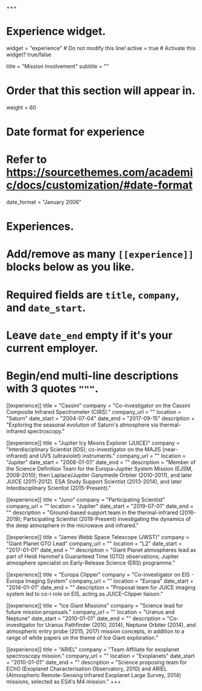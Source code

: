 +++
# Experience widget.
widget = "experience"  # Do not modify this line!
active = true  # Activate this widget? true/false

title = "Mission Involvement"
subtitle = ""

# Order that this section will appear in.
weight = 60

# Date format for experience
#   Refer to https://sourcethemes.com/academic/docs/customization/#date-format
date_format = "January 2006"

# Experiences.
#   Add/remove as many `[[experience]]` blocks below as you like.
#   Required fields are `title`, `company`, and `date_start`.
#   Leave `date_end` empty if it's your current employer.
#   Begin/end multi-line descriptions with 3 quotes `"""`.

[[experience]]
  title = "Cassini"
  company = "Co-investigator on the Cassini Composite Infrared Spectrometer (CIRS)."
  company_url = ""
  location = "Saturn"
  date_start = "2004-07-04"
  date_end = "2017-09-15"
  description = "Exploring the seasonal evolution of Saturn's atmosphere via thermal-infrared spectroscopy."

  [[experience]]
    title = "Jupiter Icy Moons Explorer (JUICE)"
    company = "Interdisciplinary Scientist (IDS); co-investigator on the MAJIS (near-infrared) and UVS (ultraviolet) instruments."
    company_url = ""
    location = "Jupiter"
    date_start = "2008-01-01"
    date_end = ""
    description = "Member of the Science Definition Team for the Europa-Jupiter System Mission (EJSM, 2008-2010); then Laplace/Jupiter Ganymede Orbiter (2010-2011), and later JUICE (2011-2012).  ESA Study Support Scientist (2013-2014), and later Interdisciplinary Scientist (2015-Present)."

[[experience]]
      title = "Juno"
      company = "Participating Scientist"
      company_url = ""
      location = "Jupiter"
      date_start = "2019-07-01"
      date_end = ""
      description = "Ground-based support team in the thermal-infrared (2016-2019); Participating Scientist (2019-Present) investigating the dynamics of the deep atmosphere in the microwave and infrared."

[[experience]]
      title = "James Webb Space Telescope (JWST)"
      company = "Giant Planet GTO Lead"
      company_url = ""
      location = "L2"
      date_start = "2017-01-01"
      date_end = ""
      description = "Giant Planet atmospheres lead as part of Heidi Hammel's Guaranteed Time (GTO) observations; Jupiter atmosphere specialist on Early-Release Science (ERS) programme."

[[experience]]
      title = "Europa Clipper"
      company = "Co-investigator on EIS - Europa Imaging System"
      company_url = ""
      location = "Europa"
      date_start = "2014-01-01"
      date_end = ""
      description = "Proposal team for JUICE imaging system led to co-I role on EIS, acting as JUICE-Clipper liaison."

[[experience]]
      title = "Ice Giant Missions"
      company = "Science lead for future mission proposals."
      company_url = ""
      location = "Uranus and Neptune"
      date_start = "2010-01-01"
      date_end = ""
      description = "Co-investigator for Uranus Pathfinder (2010, 2014), Neptune Orbiter (2014), and atmospheric entry probe (2015, 2017) mission concepts, in addition to a range of white papers on the theme of Ice Giant exploration."

[[experience]]
      title = "ARIEL"
      company = "Team Affiliate for exoplanet spectroscopy mission."
      company_url = ""
      location = "Exoplanets"
      date_start = "2010-01-01"
      date_end = ""
      description = "Science proposing team for EChO (Exoplanet Characterisation Observatory, 2010) and ARIEL (Atmospheric Remote-Sensing Infrared Exoplanet Large Survey, 2014) missions, selected as ESA's M4 mission."
+++
